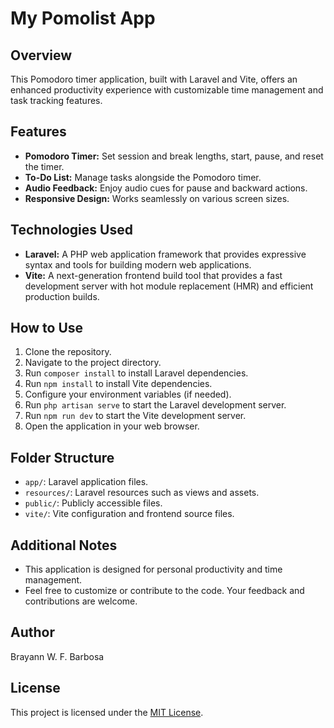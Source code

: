 # My Pomolist App

## Overview

This Pomodoro timer application, built with Laravel and Vite, offers an enhanced productivity experience with customizable time management and task tracking features.

## Features

- **Pomodoro Timer:** Set session and break lengths, start, pause, and reset the timer.
- **To-Do List:** Manage tasks alongside the Pomodoro timer.
- **Audio Feedback:** Enjoy audio cues for pause and backward actions.
- **Responsive Design:** Works seamlessly on various screen sizes.

## Technologies Used

- **Laravel:** A PHP web application framework that provides expressive syntax and tools for building modern web applications.
- **Vite:** A next-generation frontend build tool that provides a fast development server with hot module replacement (HMR) and efficient production builds.

## How to Use

1. Clone the repository.
2. Navigate to the project directory.
3. Run `composer install` to install Laravel dependencies.
4. Run `npm install` to install Vite dependencies.
5. Configure your environment variables (if needed).
6. Run `php artisan serve` to start the Laravel development server.
7. Run `npm run dev` to start the Vite development server.
8. Open the application in your web browser.

## Folder Structure

- `app/`: Laravel application files.
- `resources/`: Laravel resources such as views and assets.
- `public/`: Publicly accessible files.
- `vite/`: Vite configuration and frontend source files.

## Additional Notes

- This application is designed for personal productivity and time management.
- Feel free to customize or contribute to the code. Your feedback and contributions are welcome.

## Author

Brayann W. F. Barbosa

## License

This project is licensed under the [MIT License](LICENSE).

